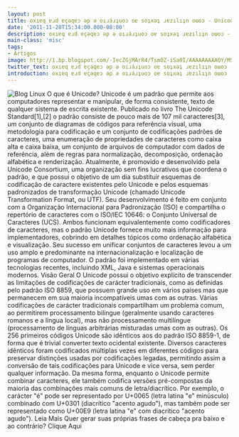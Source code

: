```yaml
---
layout: post
title: oxıɐq ɐɹd ɐçǝqɐɔ ǝp ǝ oıɹáɹʇuoɔ oɐ soʇxǝʇ ɹɐzılıʇn oɯoɔ - Unicode
date: '2011-11-20T15:34:00.000-08:00'
description: oxıɐq ɐɹd ɐçǝqɐɔ ǝp ǝ oıɹáɹʇuoɔ oɐ soʇxǝʇ ɹɐzılıʇn oɯoɔ - Unicode
main-class: 'misc'
tags:
- Artigos
image: http://1.bp.blogspot.com/-IecZGjMArR4/TsmOZ-iSa0I/AAAAAAAAAQY/MSJWefuV6UY/s72-c/unicode-html-converter.png
twitter_text: oxıɐq ɐɹd ɐçǝqɐɔ ǝp ǝ oıɹáɹʇuoɔ oɐ soʇxǝʇ ɹɐzılıʇn oɯoɔ - Unicode
introduction: oxıɐq ɐɹd ɐçǝqɐɔ ǝp ǝ oıɹáɹʇuoɔ oɐ soʇxǝʇ ɹɐzılıʇn oɯoɔ - Unicode
---
```

![Blog Linux](http://1.bp.blogspot.com/-IecZGjMArR4/TsmOZ-iSa0I/AAAAAAAAAQY/MSJWefuV6UY/s320/unicode-html-converter.png "Blog Linux")
O que é Unicode? 
Unicode é um padrão que permite aos computadores representar e manipular, de forma consistente, texto de qualquer sistema de escrita existente. Publicado no livro The Unicode Standard[1],[2] o padrão consiste de pouco mais de 107 mil caracteres[3], um conjunto de diagramas de códigos para referência visual, uma metodologia para codificação e um conjunto de codificações padrões de caracteres, uma enumeração de propriedades de caracteres como caixa alta e caixa baixa, um conjunto de arquivos de computador com dados de referência, além de regras para normalização, decomposição, ordenação alfabética e renderização.
Atualmente, é promovido e desenvolvido pela Unicode Consortium, uma organização sem fins lucrativos que coordena o padrão, e que possui o objetivo de um dia substituir esquemas de codificação de caractere existentes pelo Unicode e pelos esquemas padronizados de transformação Unicode (chamado Unicode Transformation Format, ou UTF). Seu desenvolvimento é feito em conjunto com a Organização Internacional para Padronização (ISO) e compartilha o repertório de caracteres com o ISO/IEC 10646: o Conjunto Universal de Caracteres (UCS). Ambos funcionam equivalentemente como codificadores de caracteres, mas o padrão Unicode fornece muito mais informação para implementadores, cobrindo em detalhes tópicos como ordenação alfabética e visualização.
Seu sucesso em unificar conjuntos de caracteres levou a um uso amplo e predominante na internacionalização e localização de programas de computador. O padrão foi implementado em várias tecnologias recentes, incluindo XML, Java e sistemas operacionais modernos.
Visão Geral
O Unicode possui o objetivo explícito de transcender as limitações de codificações de carácter tradicionais, como as definidas pelo padrão ISO 8859, que possuem grande uso em vários países mas que permanecem em sua maioria incompatíveis umas com as outras. Várias codificações de carácter tradicionais compartilham um problema comum, ao permitirem processamento bilíngue (geralmente usando caracteres romanos e a língua local), mas não processamento multilíngue (processamento de línguas arbitrárias misturadas umas com as outras).
Os 256 primeiros códigos Unicode são idênticos aos do padrão ISO 8859-1, de forma que é trivial converter texto ocidental existente. Diversos caracteres idênticos foram codificados múltiplas vezes em diferentes códigos para preservar distinções usadas por codificações legadas, permitindo assim a conversão de tais codificações para Unicode e vice versa, sem perder qualquer informação. Da mesma forma, enquanto o Unicode permite combinar caracteres, ele também codifica versões pré-compostas da maioria das combinações mais comuns de letra/diacrítico. Por exemplo, o carácter "é" pode ser representado por U+0065 (letra latina "e" minúsculo) combinado com U+0301 (diacrítico "acento agudo"), mas também pode ser representado como U+00E9 (letra latina "e" com diacrítico "acento agudo").
Leia Mais
Quer gerar suas próprias frases de cabeça pra baixo e ao contrário?
Clique Aqui
